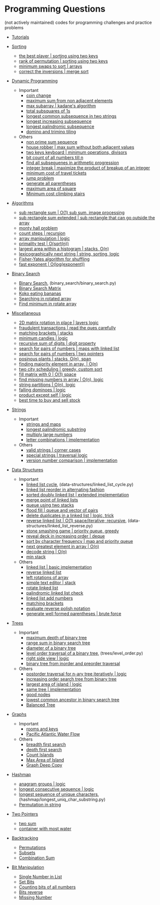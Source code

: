 # Programming Questions
(not actively maintained)
codes for programming challenges and practice problems
* [Tutorials](tutorials/README.md)

* [Sorting](sorting)
  * [the best player | sorting using two keys](sorting/the_best_player.cpp)
  * [rank of permutation | sorting using two keys](sorting/permutation_rank.cpp)
  * [minimum swaps to sort | arrays](sorting/min_swaps_to_sort.cpp)
  * [correct the inversions | merge sort](sorting/correct_the_inversions.cpp)

* [Dynamic Programming](dynamic-programming)
  * Important
    * [coin change](dynamic-programming/coin_change.cpp)
    * [maximum sum from non adjacent elements](dynamic-programming/non_adjacent_max_sum.cpp)
    * [max subarray | kadane's algorithm](dynamic-programming/max_subarray.cpp)
    * [total subsquares of 1s](dynamic-programming/total_subsquares.cpp)
    * [longest common subsequence in two strings](dynamic-programming/longest_common_subsequence.cpp)
    * [longest increasing subsequence](dynamic-programming/longest_increasing_subsequence.cpp)
    * [longest palindromic subsequence](dynamic-programming/longest_palindromic_subsequence.cpp)
    * [domino and trimino tiling](dynamic-programming/domino_trimino_tiling.cpp)
  * Others
    * [non prime sum sequence](dynamic-programming/non_prime_sum_sequence.cpp)
    * [house robber | max sum without both adjacent values](dynamic-programming/house_robber.cpp)
    * [two keys keyboard | minimum operations, divisors](dynamic-programming/two_keys_keyboard.cpp)
    * [bit count of all numbers till n](dynamic-programming/bit_count_till_n.cpp)
    * [find all subsequenes in arithmetic progression](dynamic-programming/ap_subsequences.cpp)
    * [integer break | maximize the product of breakup of an integer](dynamic-programming/integer_break.cpp)
    * [minimum cost of travel tickets](dynamic-programming/min_ticket_cost.cpp)
    * [jump problem](dynamic-programming/jump_problem.cpp)
    * [generate all parentheses](dynamic-programming/generate_parentheses.cpp)
    * [maximum area of square](dynamic-programming/max_square_area.cpp)
    * [Minimum cost climbing stairs](dynamic-programming/min_cost_climbing_stairs.py)

* [Algorithms](algorithms)
  * [sub rectangle sum | O(1) sub sum, image processing](algorithms/subrectangle_sum.cpp)
  * [sub rectangle sum extended | sub rectangle that can go outside the array](algorithms/subrectangle_sum_extended.cpp)
  * [monty hall problem](algorithms/monty_hall.cpp)
  * [count steps | recursion](algorithms/count_steps.cpp)
  * [array manipulation | logic](algorithms/array_modification.cpp)
  * [primality test | O(sqrt(n))](algorithms/primality_test.cpp)
  * [largest area within a histogram | stacks, O(n)](algorithms/largest_area_histogram.cpp)
  * [lexicographically next string | string, sorting, logic](algorithms/lexicographic_next_string.cpp)
  * [Fisher-Yates algorithm for shuffling](algorithms/fisher_yates.cpp)
  * [fast exponent | O(log(exponent))](algorithms/fast_exponent.cpp)

* [Binary Search](binary_search)
  * [Binary Search](binary_search/binary_search.cpp), (binary_search/binary_search.py)
  * [Binary Search Matrix](binary_search/binary_search_matrix.py)
  * [Koko eating bananas](binary_search/binary_search_koko_bananas.py)
  * [Searching in rotated array](binary_search/binary_search_rotated_array.py)
  * [Find minimum in rotate array](binary_search/binary_search_minimum.py)

* [Miscellaneous](miscellaneous)
  * [2D matrix rotation in place | layers logic](miscellaneous/rotate_2d_matrix.cpp)
  * [fraudulent transactions | read the ques carefully](miscellaneous/fraudulent_transactions.cpp)
  * [matching brackets | stacks](miscellaneous/matching_candies.cpp)
  * [minimum candies | logic](miscellaneous/minimum_candies.cpp)
  * [recursive sum of digits | digit property](miscellaneous/digit_sum.cpp)
  * [search for pairs of numbers | maps with linked list](miscellaneous/number_pair_search.cpp)
  * [search for pairs of numbers | two pointers](miscellaneous/number_pair_search_2.cpp)
  * [posinous plants | stacks, O(n), span](miscellaneous/posinous_plants.cpp)
  * [finding majority element in array, | O(n)](miscellaneous/num_appearing_half.cpp)
  * [two city scheduling | greedy, custom sort](miscellaneous/two_city_scheduling.cpp)
  * [fill matrix with 0 | O(1) space](miscellaneous/matrix_fill_zeros.cpp)
  * [find missing numbers in array | O(n), logic](miscellaneous/find_missing_nos.cpp)
  * [string partitions | O(n), logic](miscellaneous/string_partitions.cpp)
  * [falling dominoes | logic](miscellaneous/falling_dominoes.cpp)
  * [product except self | logic](miscellaneous/product_except_self.py)
  * [best time to buy and sell stock](miscellaneous/buy_and_sell.py)

* [Strings](strings)
  * Important
    * [strings and maps](strings/string_hasmap.cpp)
    * [longest palindromic substring](strings/longest_palindromic_substring.cpp)
    * [multiply large numbers](strings/multiply_string.cpp)
    * [letter combinations | implementation](strings/letter_combinations.cpp)
  * Others
    * [valid strings | corner cases](strings/valid_string.cpp)
    * [special strings | traversal logic](strings/special_string.cpp)
    * [version number comparison | implementation](strings/version_comparison.cpp)

* [Data Structures](data-structures)
  * Important
    * [linked list cycle](data-structures/linked_list_cycle.cpp), (data-structures/linked_list_cycle.py)
    * [linked list reorder in alternating fashion](data-structures/linked_list_reorder_alternating.py)
    * [sorted doubly linked list | extended implementation](data-structures/sorted_doubly_linked_list.cpp)
    * [merge point of linked lists](data-structures/linked_list_intersection.cpp)
    * [queue using two stacks](data-structures/queue_with_stacks.cpp)
    * [flood fill | queue and vector of pairs](data-structures/flood_fill.cpp)
    * [delete duplicates in a linked list | logic, trick](data-structures/linked_list_delete_duplicates.cpp)
    * [reverse linked list | O(1) space/iterative; recursive](data-structures/linked_list_reverse.cpp), (data-structures/linked_list_reverse.py)
    * [stone smashing game | priority queue, greedy](data-structures/priority_queue_stone_game.cpp)
    * [reveal deck in increasing order | deque](data-structures/deque_reveal_deck.cpp)
    * [sort by character frequency | map and priority queue](data-structures/sort_by_char_freq.cpp)
    * [next greatest element in array | O(n)](data-structures/next_greatest_element.cpp)
    * [decode string | O(n)](data-structures/decode_string.cpp)
    * [min stack](data-structures/stack_min.py)
  * Others
    * [linked list | basic implementation](data-structures/linked_list.cpp)
    * [reverse linked list](data-structures/reverse_double_list.cpp)
    * [left rotations of array](data-structures/array_left_rotation.cpp)
    * [simple text editor | stack](data-structures/simple_text_editor.cpp)
    * [rotate linked list](data-structures/rotate_linked_list.cpp)
    * [palindromic linked list check](data-structures/linked_list_palindrome.cpp)
    * [linked list add numbers](data-structures/linked_list_add_nums.py)
    * [matching brackets](data-structures/matching_brackets.py)
    * [evaluate reverse polish notation](data-structures/stack_evaluate_reverse_polish_notation.py)
    * [generate well formed parentheses | brute force](data-structures/stack_generate_parentheses_brute.py)

* [Trees](trees)
  * Important
    * [maximum depth of binary tree](trees/max_depth.cpp)
    * [range sum in binary search tree](trees/range_sum_bst.cpp)
    * [diameter of a binary tree](trees/diameter_binary_tree.cpp)
    * [level order traversal of a binary tree](trees/level_order.cpp), (trees/level_order.py)
    * [right side view | logic](trees/right_side_view.py)
    * [binary tree from inorder and preorder traversal](trees/binary_tree_from_preorder_inorder.py)
  * Others
    * [postorder traversal for n-ary tree iteratively | logic](trees/postorder_iterative.cpp)
    * [increasing order search tree from binary tree](trees/increasing_order_search_tree.cpp)
    * [largest area of island | logic](trees/largest_island.cpp)
    * [same tree | implementation](trees/same_tree.py)
    * [good nodes](trees/good_nodes.py)
    * [lowest common ancestor in binary search tree](trees/lca_bst.py)
    * [Balanced Tree](trees/binary_tree_balanced.py)

* [Graphs](graphs)
  * Important
    * [rooms and keys](graphs/room_and_keys.cpp)
    * [Pacific Atlantic Water Flow](graphs/pacific_atlantic_waterflow.py)
  * Others
    * [breadth first search](graphs/bfs.cpp)
    * [depth first search](graphs/dfs.cpp)
    * [Count Islands](graphs/count_islands.py)
    * [Max Area of Island](graphs/max_area_island.py)
    * [Graph Deep Copy](graphs/graph_deep_copy.py)

* [Hashmap](hashmap)
    * [anagram groups | logic](hashmap/anagram_groups.py)
    * [longest consecutive sequence | logic](hashmap/longest_consecutive_sequence.py)
    * [longest sequence of unique characters](hashmap/longest_uniq_char_substring.cpp),(hashmap/longest_uniq_char_substring.py)
    * [Permutation in string](hashmap/permutation_in_string.py)

* [Two Pointers](two_pointers)
    * [two sum](two_pointers/two_sum.py)
    * [container with most water](two_pointers/container_with_most_water.py)

* [Backtracking](backtracking)
    * [Permutations](backtracking/permutations.py)
    * [Subsets](backtracking/subsets.py)
    * [Combination Sum](backtracking/combination_sum.py)

* [Bit Manipulation](bit_manipulation)
    * [Single Number in List](bit_manipulation/single_number.py)
    * [Set Bits](bit_manipulation/set_bits.py)
    * [Counting bits of all numbers](bit_manipulation/set_bits_all_numbers.py)
    * [Bits reverse](bit_manipulation/bits_reverse.py)
    * [Missing Number](bit_manipulation/missing_number.py)
